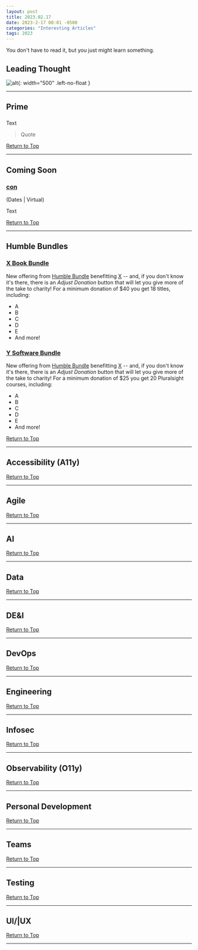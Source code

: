 ```yaml
---
layout: post
title: 2023.02.17
date: 2023-2-17 00:01 -0500
categories: "Interesting Articles"
tags: 2023
---
```


You don't have to read it, but you just might learn something.

<!--more-->

## Leading Thought

![alt](../../../assets/img/self-documenting/X.gif){: width="500"  .left-no-float }

---

## Prime

### []()

Text

> Quote

[Return to Top](#leading-thought)

---

## Coming Soon

### [con]()

(Dates &#124; Virtual)

Text

[Return to Top](#leading-thought)

---

## Humble Bundles

### [X Book Bundle]()

New offering from [Humble Bundle](https://www.humblebundle.com/) benefitting [X](https://) -- and, if you don't know it's there, there is an *Adjust Donation* button that will let you give more of the take to charity! For a minimum donation of $40 you get 18 titles, including:

* A
* B
* C
* D
* E
* And more!

### [Y Software Bundle](Y)

New offering from [Humble Bundle](https://www.humblebundle.com/) benefitting [X](https://) -- and, if you don't know it's there, there is an *Adjust Donation* button that will let you give more of the take to charity! For a minimum donation of $25 you get 20 Pluralsight courses, including:

* A
* B
* C
* D
* E
* And more!

[Return to Top](#leading-thought)

---

## Accessibility (A11y)

[Return to Top](#leading-thought)

---

## Agile

[Return to Top](#leading-thought)

---

## AI

[Return to Top](#leading-thought)

---

## Data

[Return to Top](#leading-thought)

---

## DE&I

[Return to Top](#leading-thought)

---

## DevOps

[Return to Top](#leading-thought)

---

## Engineering

[Return to Top](#leading-thought)

---

## Infosec

[Return to Top](#leading-thought)

---

## Observability (O11y)

[Return to Top](#leading-thought)

---

## Personal Development

[Return to Top](#leading-thought)

---

## Teams

[Return to Top](#leading-thought)

---

## Testing

[Return to Top](#leading-thought)

---

## UI/|UX

[Return to Top](#leading-thought)

---
